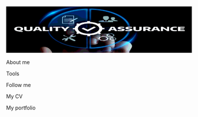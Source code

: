 ![Header](https://github.com/DenysP14/denysp14/blob/main/assets/img%20(1).png)

About me

Tools

Follow me

My CV

My portfolio